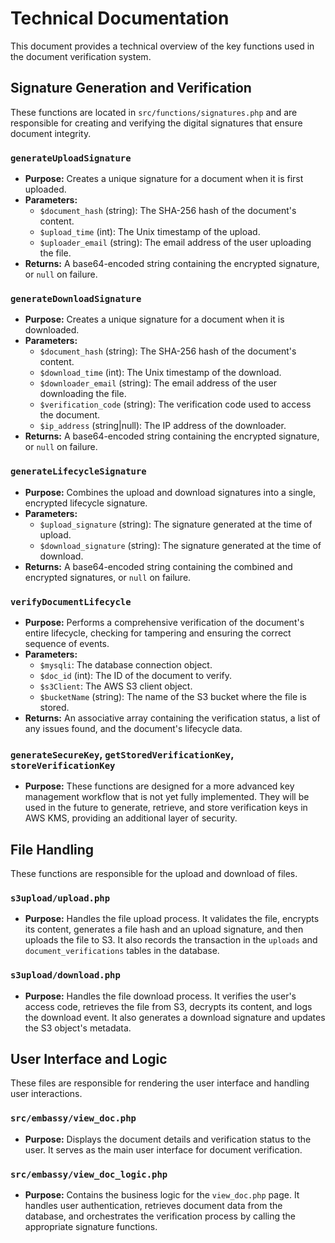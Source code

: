 # Technical Documentation

This document provides a technical overview of the key functions used in the document verification system.

## Signature Generation and Verification

These functions are located in `src/functions/signatures.php` and are responsible for creating and verifying the digital signatures that ensure document integrity.

### `generateUploadSignature`

*   **Purpose:** Creates a unique signature for a document when it is first uploaded.
*   **Parameters:**
    *   `$document_hash` (string): The SHA-256 hash of the document's content.
    *   `$upload_time` (int): The Unix timestamp of the upload.
    *   `$uploader_email` (string): The email address of the user uploading the file.
*   **Returns:** A base64-encoded string containing the encrypted signature, or `null` on failure.

### `generateDownloadSignature`

*   **Purpose:** Creates a unique signature for a document when it is downloaded.
*   **Parameters:**
    *   `$document_hash` (string): The SHA-256 hash of the document's content.
    *   `$download_time` (int): The Unix timestamp of the download.
    *   `$downloader_email` (string): The email address of the user downloading the file.
    *   `$verification_code` (string): The verification code used to access the document.
    *   `$ip_address` (string|null): The IP address of the downloader.
*   **Returns:** A base64-encoded string containing the encrypted signature, or `null` on failure.

### `generateLifecycleSignature`

*   **Purpose:** Combines the upload and download signatures into a single, encrypted lifecycle signature.
*   **Parameters:**
    *   `$upload_signature` (string): The signature generated at the time of upload.
    *   `$download_signature` (string): The signature generated at the time of download.
*   **Returns:** A base64-encoded string containing the combined and encrypted signatures, or `null` on failure.

### `verifyDocumentLifecycle`

*   **Purpose:** Performs a comprehensive verification of the document's entire lifecycle, checking for tampering and ensuring the correct sequence of events.
*   **Parameters:**
    *   `$mysqli`: The database connection object.
    *   `$doc_id` (int): The ID of the document to verify.
    *   `$s3Client`: The AWS S3 client object.
    *   `$bucketName` (string): The name of the S3 bucket where the file is stored.
*   **Returns:** An associative array containing the verification status, a list of any issues found, and the document's lifecycle data.

### `generateSecureKey`, `getStoredVerificationKey`, `storeVerificationKey`

*   **Purpose:** These functions are designed for a more advanced key management workflow that is not yet fully implemented. They will be used in the future to generate, retrieve, and store verification keys in AWS KMS, providing an additional layer of security.

## File Handling

These functions are responsible for the upload and download of files.

### `s3upload/upload.php`

*   **Purpose:** Handles the file upload process. It validates the file, encrypts its content, generates a file hash and an upload signature, and then uploads the file to S3. It also records the transaction in the `uploads` and `document_verifications` tables in the database.

### `s3upload/download.php`

*   **Purpose:** Handles the file download process. It verifies the user's access code, retrieves the file from S3, decrypts its content, and logs the download event. It also generates a download signature and updates the S3 object's metadata.

## User Interface and Logic

These files are responsible for rendering the user interface and handling user interactions.

### `src/embassy/view_doc.php`

*   **Purpose:** Displays the document details and verification status to the user. It serves as the main user interface for document verification.

### `src/embassy/view_doc_logic.php`

*   **Purpose:** Contains the business logic for the `view_doc.php` page. It handles user authentication, retrieves document data from the database, and orchestrates the verification process by calling the appropriate signature functions. 